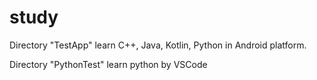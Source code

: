 # study
Directory "TestApp"
learn C++, Java, Kotlin, Python in Android platform.

Directory "PythonTest"
learn python by VSCode
